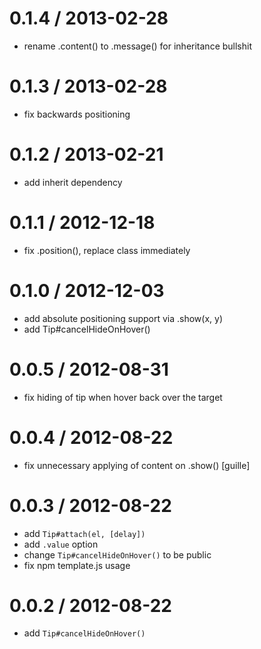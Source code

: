 
0.1.4 / 2013-02-28 
==================

  * rename .content() to .message() for inheritance bullshit

0.1.3 / 2013-02-28 
==================

  * fix backwards positioning

0.1.2 / 2013-02-21 
==================

  * add inherit dependency

0.1.1 / 2012-12-18 
==================

  * fix .position(), replace class immediately

0.1.0 / 2012-12-03 
==================

  * add absolute positioning support via .show(x, y)
  * add Tip#cancelHideOnHover()

0.0.5 / 2012-08-31 
==================

  * fix hiding of tip when hover back over the target

0.0.4 / 2012-08-22 
==================

  * fix unnecessary applying of content on .show() [guille]

0.0.3 / 2012-08-22 
==================

  * add `Tip#attach(el, [delay])`
  * add `.value` option
  * change `Tip#cancelHideOnHover()` to be public
  * fix npm template.js usage

0.0.2 / 2012-08-22 
==================

  * add `Tip#cancelHideOnHover()`
